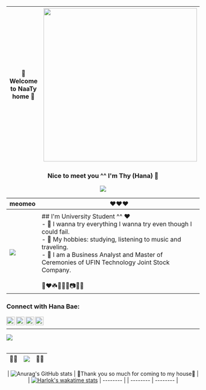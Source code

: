 <div align="center">

| 🐇 Welcome to NaaTy home 🐇 | <div align="center"><img src="https://media1.giphy.com/avatars/ariru/aMeIqTaYn87j.gif" width="400px"/></div> |
| -------- | -------- |

</div>

<div align="center">

  ### Nice to meet you ^^ I'm Thy (Hana) 🦢

</div>


<div id="header" align="center">
  <img src="https://i.pinimg.com/originals/77/55/12/775512d222eb9562371cf24ca66ff790.gif"/>
</div>

| meomeo | ❤️❤️❤️ |
| --- | --- |
| <div align="center">
  <img src="https://media0.giphy.com/media/9HIwpKaerZ3z6RTTyW/giphy.gif"/></div> | ## I'm University Student ^^ ❤️<br>- 🥰 I wanna try everything I wanna try even though I could fail.<br>- 🌸 My hobbies: studying, listening to music and traveling.<br>- 🎀 I am a Business Analyst and Master of Ceremonies of UFIN Technology Joint Stock Company.<br><br>🥺❤️☘️🌸🌈🍒📷💎🎀 |


### Connect with Hana Bae:

<a href="https://twitter.com/OrieHana"><img align="left" alt="OrieHana| Twitter" width="22px" src="https://cdn.jsdelivr.net/npm/simple-icons@v3/icons/twitter.svg" /></a>
<a href="https://www.linkedin.com/in/thy-hoang-nha-646867216/"><img align="left" alt="thyy-nh%C3%A3-646867216| LinkedIn" width="22px" src="https://cdn.jsdelivr.net/npm/simple-icons@v3/icons/linkedin.svg" /></a>
<a href="https://www.instagram.com/naaty.hgbae._/"><img align="left" alt="__almira.hana| Instagram" width="22px" src="https://cdn.jsdelivr.net/npm/simple-icons@v3/icons/instagram.svg" /></a>
<a href="https://www.facebook.com/OrieSocuteee/"><img align="left" alt="OrieSocuteee| Facebook" width="22px" src="https://cdn.jsdelivr.net/npm/simple-icons@v3/icons/facebook.svg" /></a>



<br/>

---
![](https://komarev.com/ghpvc/?username=thynhacute&color=ff69b4)
<br/> <br/>



<div align="center">

| 🌸🌸 | ![](https://github-profile-summary-cards.vercel.app/api/cards/profile-details?username=thynhacute&theme=monokai)<br/> | 🌸🌸 |
| -------- | -------- | -------- |
  
</div>

<div align="center">

| ![Anurag's GitHub stats](https://github-readme-stats.vercel.app/api?username=thynhacute&show_icons=true&theme=radical) | 🌸Thank you so much for coming to my house🌸 |
|  [![Harlok's wakatime stats](https://github-readme-stats.vercel.app/api?username=thynhacute&hide_progress=true)](https://github.com/anuraghazra/github-readme-stats) | -------- |
| -------- | -------- |
  


</div>



